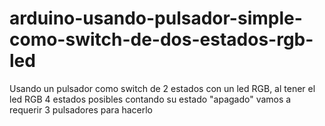 # arduino-usando-pulsador-simple-como-switch-de-dos-estados-rgb-led
Usando un pulsador como switch de 2 estados con un led RGB, al tener el led RGB 4 estados posibles contando su estado "apagado" vamos a requerir 3 pulsadores para hacerlo
